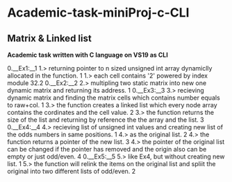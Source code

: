 # Academic-task-miniProj-c-CLI
## Matrix & Linked list

**Academic task written with C language on VS19 as CLI**

0.__Ex1:__1
	1.> returning pointer to n sized unsigned int array dynamiclly allocated in the function. 1
	1.> each cell contains '2' powered by index module 32.2
0.__Ex2:__2
	2.> multipling two static matrix into new one dynamic matrix and returning its address. 1
0.__Ex3:__3
	3.> recieving dynamic matrix and finding the matrix cells which contains number equals to raw+col. 1
	3.> the function creates a linked list which every node array contains the cordinates and the cell value. 2
	3.> the function returns the size of the list and returning by reference the the array and the list. 3
0.__Ex4:__4
	4.> recieving list of unsigned int values and creating new list of the odds numbers in same positions. 1
	4.> as the original list. 2
	4.> the function returns a pointer of the new list. 3
	4.> the pointer of the original list can be changed if the pointer has removed and the origin also can be empty or just odd/even. 4
0.__Ex5:__5	
	5.> like Ex4, but without creating new list. 1
	5.> the function will relink the items on the original list and spliit the original into two different lists of odd/even. 2
